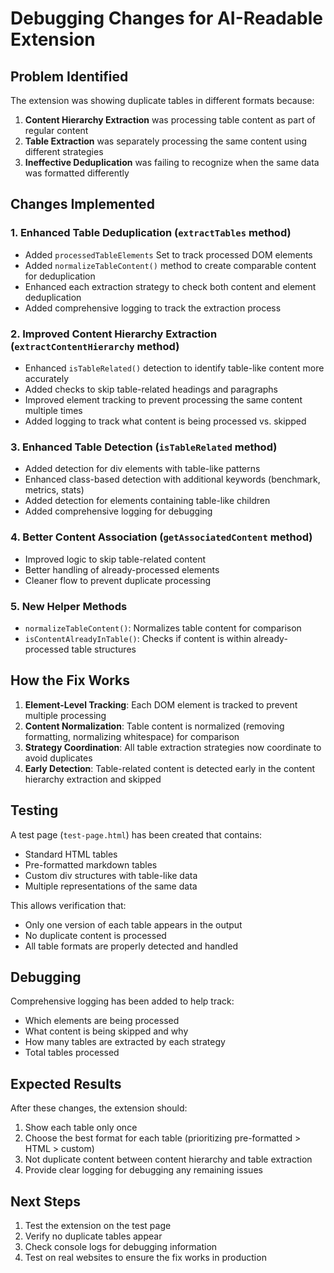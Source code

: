 # Debugging Changes for AI-Readable Extension

## Problem Identified
The extension was showing duplicate tables in different formats because:

1. **Content Hierarchy Extraction** was processing table content as part of regular content
2. **Table Extraction** was separately processing the same content using different strategies
3. **Ineffective Deduplication** was failing to recognize when the same data was formatted differently

## Changes Implemented

### 1. Enhanced Table Deduplication (`extractTables` method)
- Added `processedTableElements` Set to track processed DOM elements
- Added `normalizeTableContent()` method to create comparable content for deduplication
- Enhanced each extraction strategy to check both content and element deduplication
- Added comprehensive logging to track the extraction process

### 2. Improved Content Hierarchy Extraction (`extractContentHierarchy` method)
- Enhanced `isTableRelated()` detection to identify table-like content more accurately
- Added checks to skip table-related headings and paragraphs
- Improved element tracking to prevent processing the same content multiple times
- Added logging to track what content is being processed vs. skipped

### 3. Enhanced Table Detection (`isTableRelated` method)
- Added detection for div elements with table-like patterns
- Enhanced class-based detection with additional keywords (benchmark, metrics, stats)
- Added detection for elements containing table-like children
- Added comprehensive logging for debugging

### 4. Better Content Association (`getAssociatedContent` method)
- Improved logic to skip table-related content
- Better handling of already-processed elements
- Cleaner flow to prevent duplicate processing

### 5. New Helper Methods
- `normalizeTableContent()`: Normalizes table content for comparison
- `isContentAlreadyInTable()`: Checks if content is within already-processed table structures

## How the Fix Works

1. **Element-Level Tracking**: Each DOM element is tracked to prevent multiple processing
2. **Content Normalization**: Table content is normalized (removing formatting, normalizing whitespace) for comparison
3. **Strategy Coordination**: All table extraction strategies now coordinate to avoid duplicates
4. **Early Detection**: Table-related content is detected early in the content hierarchy extraction and skipped

## Testing

A test page (`test-page.html`) has been created that contains:
- Standard HTML tables
- Pre-formatted markdown tables
- Custom div structures with table-like data
- Multiple representations of the same data

This allows verification that:
- Only one version of each table appears in the output
- No duplicate content is processed
- All table formats are properly detected and handled

## Debugging

Comprehensive logging has been added to help track:
- Which elements are being processed
- What content is being skipped and why
- How many tables are extracted by each strategy
- Total tables processed

## Expected Results

After these changes, the extension should:
1. Show each table only once
2. Choose the best format for each table (prioritizing pre-formatted > HTML > custom)
3. Not duplicate content between content hierarchy and table extraction
4. Provide clear logging for debugging any remaining issues

## Next Steps

1. Test the extension on the test page
2. Verify no duplicate tables appear
3. Check console logs for debugging information
4. Test on real websites to ensure the fix works in production
